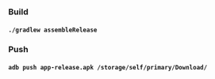 ### Build

#### `./gradlew assembleRelease`

### Push

#### `adb push app-release.apk /storage/self/primary/Download/`
